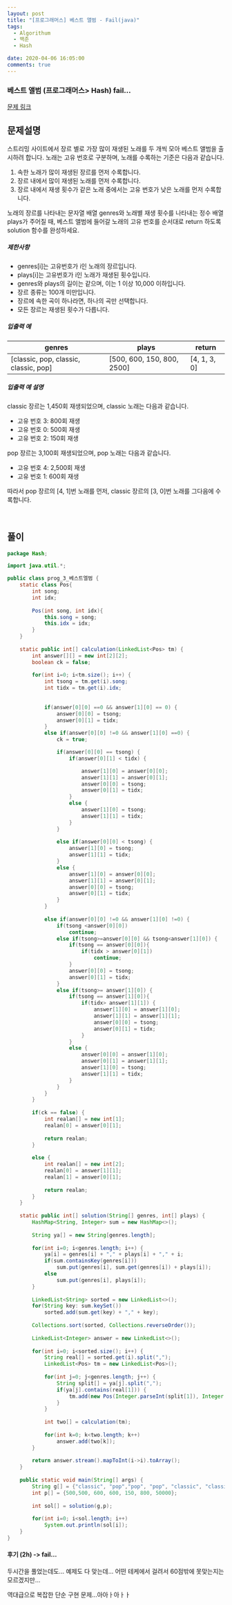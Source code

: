 ```yaml
---
layout: post
title: "[프로그래머스] 베스트 앨범 - Fail(java)"
tags:
  - Algorithum
  - 백준
  - Hash

date: 2020-04-06 16:05:00
comments: true
---
```




###   베스트 앨범 (프로그래머스> Hash) fail...

[문제 링크](https://programmers.co.kr/learn/courses/30/lessons/42579 )

## 문제설명

스트리밍 사이트에서 장르 별로 가장 많이 재생된 노래를 두 개씩 모아 베스트 앨범을 출시하려 합니다. 노래는 고유 번호로 구분하며, 노래를 수록하는 기준은 다음과 같습니다.

1. 속한 노래가 많이 재생된 장르를 먼저 수록합니다.
2. 장르 내에서 많이 재생된 노래를 먼저 수록합니다.
3. 장르 내에서 재생 횟수가 같은 노래 중에서는 고유 번호가 낮은 노래를 먼저 수록합니다.

노래의 장르를 나타내는 문자열 배열 genres와 노래별 재생 횟수를 나타내는 정수 배열 plays가 주어질 때, 베스트 앨범에 들어갈 노래의 고유 번호를 순서대로 return 하도록 solution 함수를 완성하세요.

##### 제한사항

- genres[i]는 고유번호가 i인 노래의 장르입니다.
- plays[i]는 고유번호가 i인 노래가 재생된 횟수입니다.
- genres와 plays의 길이는 같으며, 이는 1 이상 10,000 이하입니다.
- 장르 종류는 100개 미만입니다.
- 장르에 속한 곡이 하나라면, 하나의 곡만 선택합니다.
- 모든 장르는 재생된 횟수가 다릅니다.

##### 입출력 예

| genres                                | plays                      | return       |
| ------------------------------------- | -------------------------- | ------------ |
| [classic, pop, classic, classic, pop] | [500, 600, 150, 800, 2500] | [4, 1, 3, 0] |

##### 입출력 예 설명

classic 장르는 1,450회 재생되었으며, classic 노래는 다음과 같습니다.

- 고유 번호 3: 800회 재생
- 고유 번호 0: 500회 재생
- 고유 번호 2: 150회 재생

pop 장르는 3,100회 재생되었으며, pop 노래는 다음과 같습니다.

- 고유 번호 4: 2,500회 재생
- 고유 번호 1: 600회 재생

따라서 pop 장르의 [4, 1]번 노래를 먼저, classic 장르의 [3, 0]번 노래를 그다음에 수록합니다.

<br>

## 풀이

```java
package Hash;

import java.util.*;

public class prog_3_베스트엘범 {
	static class Pos{
		int song;
		int idx;
		
		Pos(int song, int idx){
			this.song = song;
			this.idx = idx;
		}
	}
	
	static public int[] calculation(LinkedList<Pos> tm) {
		int answer[][] = new int[2][2];
		boolean ck = false;
		
		for(int i=0; i<tm.size(); i++) {
			int tsong = tm.get(i).song;
			int tidx = tm.get(i).idx;
			
			
			if(answer[0][0] ==0 && answer[1][0] == 0) {
				answer[0][0] = tsong;
				answer[0][1] = tidx;
			}
			else if(answer[0][0] !=0 && answer[1][0] ==0) {
				ck = true;

				if(answer[0][0] == tsong) {
					if(answer[0][1] < tidx) {

						answer[1][0] = answer[0][0];
						answer[1][1] = answer[0][1];
						answer[0][0] = tsong;
						answer[0][1] = tidx;
					}
					else {
						answer[1][0] = tsong;
						answer[1][1] = tidx;
					}
				}
				
				else if(answer[0][0] < tsong) {
					answer[1][0] = tsong;
					answer[1][1] = tidx;
				}
				else {
					answer[1][0] = answer[0][0];
					answer[1][1] = answer[0][1];
					answer[0][0] = tsong;
					answer[0][1] = tidx;
				}
			}
			
			else if(answer[0][0] !=0 && answer[1][0] !=0) {
				if(tsong <answer[0][0])
					continue;
				else if(tsong>=answer[0][0] && tsong<answer[1][0]) {
					if(tsong == answer[0][0]){
						if(tidx > answer[0][1])
							continue;
					}
					answer[0][0] = tsong;
					answer[0][1] = tidx;
				}
				else if(tsong>= answer[1][0]) {
					if(tsong == answer[1][0]){
						if(tidx> answer[1][1]) {
							answer[1][0] = answer[1][0];
							answer[1][1] = answer[1][1];
							answer[0][0] = tsong;
							answer[0][1] = tidx;
						}
					}
					else {
						answer[0][0] = answer[1][0];
						answer[0][1] = answer[1][1];
						answer[1][0] = tsong;
						answer[1][1] = tidx;
					}
				}
			}
		}
		
		if(ck == false) {
			int realan[] = new int[1];
			realan[0] = answer[0][1];
			
			return realan;
		}
		
		else {
			int realan[] = new int[2];
			realan[0] = answer[1][1];
			realan[1] = answer[0][1];
			
			return realan;
		}
	}
	
    static public int[] solution(String[] genres, int[] plays) {
        HashMap<String, Integer> sum = new HashMap<>();
        
        String ya[] = new String[genres.length];
        
        for(int i=0; i<genres.length; i++) {
        	ya[i] = genres[i] + "," + plays[i] + "," + i;
        	if(sum.containsKey(genres[i]))
        		sum.put(genres[i], sum.get(genres[i]) + plays[i]);
        	else
        		sum.put(genres[i], plays[i]);
        }
        
        LinkedList<String> sorted = new LinkedList<>();
        for(String key: sum.keySet())
        	sorted.add(sum.get(key) + "," + key);
        
        Collections.sort(sorted, Collections.reverseOrder());
        
        LinkedList<Integer> answer = new LinkedList<>();
        
        for(int i=0; i<sorted.size(); i++) {
        	String real[] = sorted.get(i).split(",");
        	LinkedList<Pos> tm = new LinkedList<Pos>();
        	
        	for(int j=0; j<genres.length; j++) {
        		String split[] = ya[j].split(",");
        		if(ya[j].contains(real[1])) {
        			tm.add(new Pos(Integer.parseInt(split[1]), Integer.parseInt(split[2])));
        		}
        	}
        	
        	int two[] = calculation(tm);
        	
        	for(int k=0; k<two.length; k++)
        		answer.add(two[k]);
        }
        
        return answer.stream().mapToInt(i->i).toArray();
    }
	
	public static void main(String[] args) {
		String g[] = {"classic", "pop","pop", "pop", "classic", "classic", "hip"};
		int p[] = {500,500, 600, 600, 150, 800, 50000};
		
		int sol[] = solution(g,p);
		
		for(int i=0; i<sol.length; i++)
			System.out.println(sol[i]);
	}
}

```

#### 후기 (2h) -> fail...

두시간을 풀었는데도... 예제도 다 맞는데... 어떤 테케에서 걸려서 60점밖에 못맞는지는 모르겠지만... <br>

역대급으로 복잡한 단순 구현 문제...아아ㅏ아ㅏㅏ